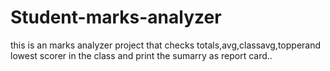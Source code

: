 # Student-marks-analyzer
this is an marks analyzer project that checks totals,avg,classavg,topperand lowest scorer in the class and print the sumarry as report card..

